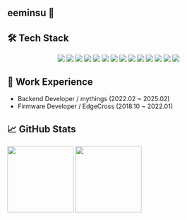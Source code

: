 <h2 align="left">eeminsu 🤟</h2>

## 🛠 Tech Stack

<p align="center">
  <!-- 언어/프레임워크 -->
  <img src="https://img.shields.io/badge/Java-007396?style=flat-square&logo=openjdk&logoColor=white"/>
  <img src="https://img.shields.io/badge/Spring Boot-6DB33F?style=flat-square&logo=springboot&logoColor=white"/>
  <img src="https://img.shields.io/badge/Spring Batch-6DB33F?style=flat-square&logo=spring&logoColor=white"/>
  <img src="https://img.shields.io/badge/JPA-%235A29E4?style=flat-square"/>
  <img src="https://img.shields.io/badge/MyBatis-DB4713?style=flat-square"/>
  <img src="https://img.shields.io/badge/Netty-FF6F00?style=flat-square"/>

  <!-- 데이터베이스 -->
  <img src="https://img.shields.io/badge/MySQL-4479A1?style=flat-square&logo=mysql&logoColor=white"/>
  <img src="https://img.shields.io/badge/PostgreSQL-336791?style=flat-square&logo=postgresql&logoColor=white"/>
  <img src="https://img.shields.io/badge/Redis-DC382D?style=flat-square&logo=redis&logoColor=white"/>

  <!-- AWS -->
  <img src="https://img.shields.io/badge/AWS EC2-232F3E?style=flat-square&logo=amazonaws&logoColor=white"/>
  <img src="https://img.shields.io/badge/S3-569A31?style=flat-square&logo=amazonaws&logoColor=white"/>
  <img src="https://img.shields.io/badge/OpenSearch-005EB8?style=flat-square&logo=opensearch&logoColor=white"/>
  <img src="https://img.shields.io/badge/SNS-FF9900?style=flat-square&logo=amazonaws&logoColor=white"/>
  <img src="https://img.shields.io/badge/SES-FF9900?style=flat-square&logo=amazonaws&logoColor=white"/>
</p>

## 💼 Work Experience
- Backend Developer / mythings (2022.02 ~ 2025.02)
- Firmware Developer / EdgeCross (2018.10 ~ 2022.01)

## 📈 GitHub Stats

<p align="left">
  <img src="https://github-readme-stats.vercel.app/api?username=eeminsu&show_icons=true&theme=default" height="150"/>
  <img src="https://github-readme-stats.vercel.app/api/top-langs/?username=eeminsu&layout=compact&langs_count=6" height="150"/>
</p>
